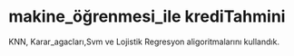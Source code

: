 # makine_öğrenmesi_ile krediTahmini
 KNN, Karar_agacları,Svm ve Lojistik Regresyon aligoritmalarını kullandık.
